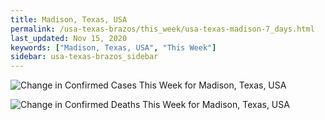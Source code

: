 ```yaml
---
title: Madison, Texas, USA
permalink: /usa-texas-brazos/this_week/usa-texas-madison-7_days.html
last_updated: Nov 15, 2020
keywords: ["Madison, Texas, USA", "This Week"]
sidebar: usa-texas-brazos_sidebar
---
```


![Change in Confirmed Cases This Week for Madison, Texas, USA](/covid_tracker/images/graphs/usa-texas-madison-delta_confirmed-7_days_graph.png)

![Change in Confirmed Deaths This Week for Madison, Texas, USA](/covid_tracker/images/graphs/usa-texas-madison-delta_deaths-7_days_graph.png)
